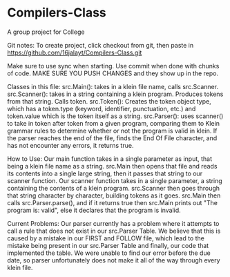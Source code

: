 # Compilers-Class
A group project for College

Git notes:
To create project, click checkout from git, then paste in https://github.com/16jalayt/Compilers-Class.git

Make sure to use sync when starting.
Use commit when done with chunks of code.
MAKE SURE YOU PUSH CHANGES and they show up in the repo.

Classes in this file:
src.Main(): takes in a klein file name, calls src.Scanner.
src.Scanner(): takes in a string containing a klein program. Produces tokens from that string. Calls token.
src.Token(): Creates the token object type, which has a token.type (keyword, identifier, punctuation, etc.)
         and token.value which is the token itself as a string. 
src.Parser(): uses scanner() to take in token after token from a given program, comparing them to Klein grammar rules to 
          determine whether or not the program is valid in klein. If the parser reaches the end of the file, finds
          the End Of File character, and has not encounter any errors, it returns true. 

How to Use:
Our main function takes in a single parameter as input, that being a klein file name as a string. 
src.Main then opens that file and reads its contents into a single large string, then it passes that string to 
our scanner function.
Our scanner function takes in a single parameter, a string containing the contents of a klein program. 
src.Scanner then goes through that string character by character, building tokens as it goes. 
src.Main then calls src.Parser.parse(), and if it returns true then src.Main prints out "The program is: valid", else it
    declares that the program is invalid.

Current Problems: Our parser currently has a problem where it attempts to call a rule that does not exist
    in our src.Parser Table. We believe that this is caused by a mistake in our FIRST and FOLLOW file, which 
    lead to the mistake being present in our src.Parser Table and finally, our code that implemented the table.
    We were unable to find our error before the due date, so parser unfortunately does not make it all of the
    way through every klein file.